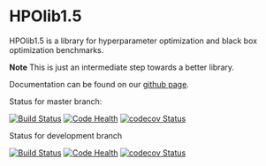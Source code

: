 HPOlib1.5
=======

HPOlib1.5 is a library for hyperparameter optimization and black box optimization
benchmarks.

**Note** This is just an intermediate step towards a better library. 

Documentation can be found on our [github page](https://automl.github.io/HPOlib1.5).

Status for master branch:

[![Build Status](https://travis-ci.org/automl/HPOlib1.5.svg?branch=master)](https://travis-ci.org/automl/HPOlib1.5)
[![Code Health](https://landscape.io/github/automl/HPOlib1.5/master/landscape.svg?style=flat)](https://landscape.io/github/automl/HPOlib1.5/master)
[![codecov Status](https://codecov.io/gh/automl/HPOlib1.5/branch/master/graph/badge.svg)](https://codecov.io/gh/automl/HPOlib1.5)

Status for development branch

[![Build Status](https://travis-ci.org/automl/HPOlib1.5.svg?branch=development)](https://travis-ci.org/automl/HPOlib1.5)
[![Code Health](https://landscape.io/github/automl/HPOlib1.5/development/landscape.svg?style=flat)](https://landscape.io/github/automl/HPOlib1.5/development)
[![codecov Status](https://codecov.io/gh/automl/HPOlib1.5/branch/development/graph/badge.svg)](https://codecov.io/gh/automl/HPOlib1.5)
